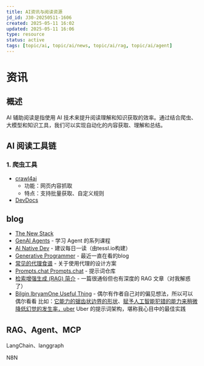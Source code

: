 ```yaml
---
title: AI资讯与阅读资源
jd_id: J30-20250511-1606
created: 2025-05-11 16:02
updated: 2025-05-11 16:06
type: resource
status: active
tags: [topic/ai, topic/ai/news, topic/ai/rag, topic/ai/agent]
---
```


# 资讯
## 概述

AI 辅助阅读是指使用 AI 技术来提升阅读理解和知识获取的效率。通过结合爬虫、大模型和知识工具，我们可以实现自动化的内容获取、理解和总结。

## AI 阅读工具链

### 1. 爬虫工具

- [crawl4ai](https://github.com/unclecode/crawl4ai)
    - 功能：网页内容抓取
    - 特点：支持批量获取、自定义规则
- [DevDocs](https://github.com/cyberagiinc/DevDocs)

## blog

- [The New Stack](https://thenewstack.io/)
- [GenAI Agents](https://github.com/NirDiamant/GenAI_Agents) - 学习 Agent 的系列课程
- [AI Native Dev](https://ainativedev.io/) - 建议每日一读（由tessl.io构建）
- [Generative Programmer](https://generativeprogrammer.com/) - 最近一直在看的blog
- [常见的代理食谱](https://www.agentrecipes.com/) - 关于使用代理的设计方案
- [Prompts.chat Prompts.chat](https://prompts.chat/) - 提示词仓库
- [检索增强生成 (RAG) 简介](https://weaviate.io/blog/introduction-to-rag) - 一篇很通俗但也有深度的 RAG 文章（对我解惑了）
- [Bilgin Ibryam](https://substack.com/@bibryam?utm_source=substack-feed-item)[One Useful Thing](https://www.oneusefulthing.org/p/getting-started-with-ai-good-enough) - 偶尔有作者自己对的偏见想法，所以可以偶尔看看
比如：[它能力的锯齿状边界的形状](https://www.oneusefulthing.org/p/centaurs-and-cyborgs-on-the-jagged?utm_source=publication-search)、[赋予人工智能犯错的能力来稍微降低幻觉的发生率，](https://docs.anthropic.com/en/docs/test-and-evaluate/strengthen-guardrails/reduce-hallucinations#example-analyzing-a-merger-and-acquisition-report)[uber](https://www.uber.com/en-IN/blog/introducing-the-prompt-engineering-toolkit/) Uber 的提示词架构，堪称我心目中的最佳实践

## RAG、Agent、MCP

LangChain、langgraph

N8N